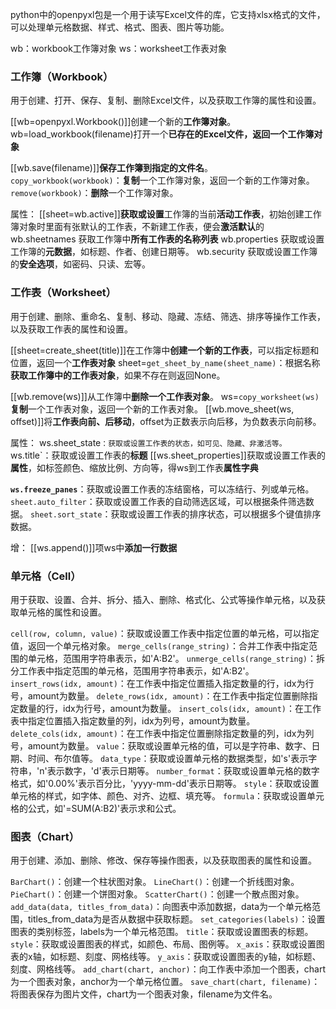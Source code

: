 python中的openpyxl包是一个用于读写Excel文件的库，它支持xlsx格式的文件，可以处理单元格数据、样式、格式、图表、图片等功能。

wb：workbook工作簿对象
ws：worksheet工作表对象 
### 工作簿（Workbook）
用于创建、打开、保存、复制、删除Excel文件，以及获取工作簿的属性和设置。
 
[[wb=openpyxl.Workbook()]]创建一个新的**工作簿对象**。
wb=load_workbook(filename)打开一个**已存在的Excel文件，返回一个工作簿对象**

[[wb.save(filename)]]**保存工作簿到指定的文件名**。
`copy_workbook(workbook)`：**复制**一个工作簿对象，返回一个新的工作簿对象。
`remove(workbook)`：**删除**一个工作簿对象。

属性：
[[sheet=wb.active]]**获取或设置**工作簿的当前**活动工作表**，初始创建工作簿对象时里面有张默认的工作表，不新建工作表，便会**激活默认**的
wb.sheetnames 获取工作簿中**所有工作表的名称列表**
wb.properties 获取或设置工作簿的**元数据**，如标题、作者、创建日期等。
wb.security 获取或设置工作簿的**安全选项**，如密码、只读、宏等。

### 工作表（Worksheet）
用于创建、删除、重命名、复制、移动、隐藏、冻结、筛选、排序等操作工作表，以及获取工作表的属性和设置。

[[sheet=create_sheet(title)]]在工作簿中**创建一个新的工作表**，可以指定标题和位置，返回一个**工作表对象**
sheet=`get_sheet_by_name(sheet_name)`：根据名称**获取工作簿中的工作表对象**，如果不存在则返回None。

[[wb.remove(ws)]]从工作簿中**删除一个工作表对象**。
ws=`copy_worksheet(ws)`**复制**一个工作表对象，返回一个新的工作表对象。
[[wb.move_sheet(ws, offset)]]将**工作表向前、后移动**，offset为正数表示向后移，为负数表示向前移。

属性：
ws.sheet_state`：获取或设置工作表的状态，如可见、隐藏、非激活等。
`ws.title`：获取或设置工作表的**标题**
[[ws.sheet_properties]]获取或设置工作表的**属性**，如标签颜色、缩放比例、方向等，得ws到工作表**属性字典**

**`ws.freeze_panes`**：获取或设置工作表的冻结窗格，可以冻结行、列或单元格。
`sheet.auto_filter`：获取或设置工作表的自动筛选区域，可以根据条件筛选数据。
`sheet.sort_state`：获取或设置工作表的排序状态，可以根据多个键值排序数据。

增：
[[ws.append()]]项ws中**添加一行数据**

### 单元格（Cell）
用于获取、设置、合并、拆分、插入、删除、格式化、公式等操作单元格，以及获取单元格的属性和设置。

`cell(row, column, value)`：获取或设置工作表中指定位置的单元格，可以指定值，返回一个单元格对象。
`merge_cells(range_string)`：合并工作表中指定范围的单元格，范围用字符串表示，如'A:B2'。
`unmerge_cells(range_string)`：拆分工作表中指定范围的单元格，范围用字符串表示，如'A:B2'。
`insert_rows(idx, amount)`：在工作表中指定位置插入指定数量的行，idx为行号，amount为数量。
`delete_rows(idx, amount)`：在工作表中指定位置删除指定数量的行，idx为行号，amount为数量。
`insert_cols(idx, amount)`：在工作表中指定位置插入指定数量的列，idx为列号，amount为数量。
`delete_cols(idx, amount)`：在工作表中指定位置删除指定数量的列，idx为列号，amount为数量。
`value`：获取或设置单元格的值，可以是字符串、数字、日期、时间、布尔值等。
`data_type`：获取或设置单元格的数据类型，如's'表示字符串，'n'表示数字，'d'表示日期等。
`number_format`：获取或设置单元格的数字格式，如'0.00%'表示百分比，'yyyy-mm-dd'表示日期等。
`style`：获取或设置单元格的样式，如字体、颜色、对齐、边框、填充等。
`formula`：获取或设置单元格的公式，如'=SUM(A:B2)'表示求和公式。

### 图表（Chart）
用于创建、添加、删除、修改、保存等操作图表，以及获取图表的属性和设置。

`BarChart()`：创建一个柱状图对象。
`LineChart()`：创建一个折线图对象。
`PieChart()`：创建一个饼图对象。
`ScatterChart()`：创建一个散点图对象。
`add_data(data, titles_from_data)`：向图表中添加数据，data为一个单元格范围，titles_from_data为是否从数据中获取标题。
`set_categories(labels)`：设置图表的类别标签，labels为一个单元格范围。
`title`：获取或设置图表的标题。
`style`：获取或设置图表的样式，如颜色、布局、图例等。
`x_axis`：获取或设置图表的x轴，如标题、刻度、网格线等。
`y_axis`：获取或设置图表的y轴，如标题、刻度、网格线等。
`add_chart(chart, anchor)`：向工作表中添加一个图表，chart为一个图表对象，anchor为一个单元格位置。
`save_chart(chart, filename)`：将图表保存为图片文件，chart为一个图表对象，filename为文件名。

